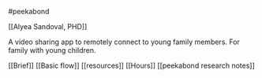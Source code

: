 #peekabond

[[Alyea Sandoval, PHD]]

A video sharing app to remotely connect to young family members.
For family with young children.

[[Brief]]
[[Basic flow]]
[[resources]]
[[Hours]]
[[peekabond research notes]]
